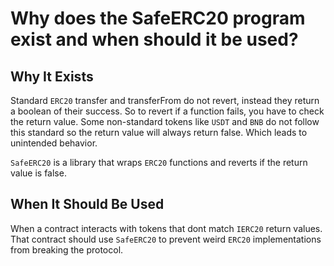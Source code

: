 # Why does the SafeERC20 program exist and when should it be used?

## Why It Exists

Standard ```ERC20``` transfer and transferFrom do not revert, instead they return a boolean of their success. So to revert if a function fails, you have to check the return value. Some non-standard tokens like ```USDT``` and ```BNB``` do not follow this standard so the return value will always return false. Which leads to unintended behavior. 

```SafeERC20``` is a library that wraps ```ERC20``` functions and reverts if the return value is false.

## When It Should Be Used

When a contract interacts with tokens that dont match ```IERC20``` return values. That contract should use ```SafeERC20``` to prevent weird ```ERC20``` implementations from breaking the protocol. 
